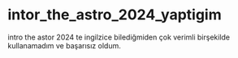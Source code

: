 # intor_the_astro_2024_yaptigim
intro the astor 2024 te ingilzice bilediğmiden çok verimli birşekilde kullanamadım ve başarısız oldum. 
